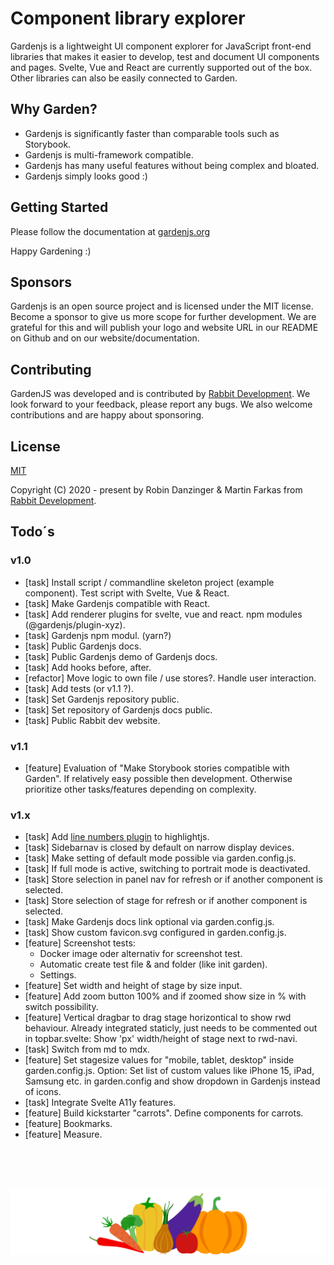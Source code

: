 # Component library explorer

Gardenjs is a lightweight UI component explorer for JavaScript front-end libraries that makes it easier to develop, test and document UI components and pages. Svelte, Vue and React are currently supported out of the box. Other libraries can also be easily connected to Garden.

## Why Garden?

- Gardenjs is significantly faster than comparable tools such as Storybook.
- Gardenjs is multi-framework compatible.
- Gardenjs has many useful features without being complex and bloated.
- Gardenjs simply looks good :)

## Getting Started

Please follow the documentation at [gardenjs.org](https://www.gardenjs.org)

Happy Gardening :)

## Sponsors

Gardenjs is an open source project and is licensed under the MIT license. Become a sponsor to give us more scope for further development. We are grateful for this and will publish your logo and website URL in our README on Github and on our website/documentation.

## Contributing

GardenJS was developed and is contributed by [Rabbit Development](https://www.rabbitdevelopment.de). We look forward to your feedback, please report any bugs. We also welcome contributions and are happy about sponsoring.

## License

[MIT](https://opensource.org/license/mit/)

Copyright (C) 2020 - present by Robin Danzinger & Martin Farkas from [Rabbit Development](https://www.rabbitdevelopment.de).

## Todo´s

### v1.0

- [task] Install script / commandline skeleton project (example component). Test script with Svelte, Vue & React.
- [task] Make Gardenjs compatible with React.
- [task] Add renderer plugins for svelte, vue and react. npm modules (@gardenjs/plugin-xyz).
- [task] Gardenjs npm modul. (yarn?)
- [task] Public Gardenjs docs.
- [task] Public Gardenjs demo of Gardenjs docs.
- [task] Add hooks before, after.
- [refactor] Move logic to own file / use stores?. Handle user interaction.
- [task] Add tests (or v1.1 ?).
- [task] Set Gardenjs repository public.
- [task] Set repository of Gardenjs docs public.
- [task] Public Rabbit dev website.

### v1.1

- [feature] Evaluation of "Make Storybook stories compatible with Garden". If relatively easy possible then development. Otherwise prioritize other tasks/features depending on complexity.

### v1.x

- [task] Add [line numbers plugin](https://github.com/wcoder/highlightjs-line-numbers.js) to highlightjs.
- [task] Sidebarnav is closed by default on narrow display devices.
- [task] Make setting of default mode possible via garden.config.js.
- [task] If full mode is active, switching to portrait mode is deactivated.
- [task] Store selection in panel nav for refresh or if another component is selected.
- [task] Store selection of stage for refresh or if another component is selected.
- [task] Make Gardenjs docs link optional via garden.config.js.
- [task] Show custom favicon.svg configured in garden.config.js.
- [feature] Screenshot tests:
  - Docker image oder alternativ for screenshot test.
  - Automatic create test file & and folder (like init garden).
  - Settings.
- [feature] Set width and height of stage by size input.
- [feature] Add zoom button 100% and if zoomed show size in % with switch possibility.
- [feature] Vertical dragbar to drag stage horizontical to show rwd behaviour. Already integrated staticly, just needs to be commented out in topbar.svelte: Show 'px' width/height of stage next to rwd-navi.
- [task] Switch from md to mdx.
- [feature] Set stagesize values for "mobile, tablet, desktop" inside garden.config.js. Option: Set list of custom values like iPhone 15, iPad, Samsung etc. in garden.config and show dropdown in Gardenjs instead of icons.
- [task] Integrate Svelte A11y features.
- [feature] Build kickstarter "carrots". Define components for carrots.
- [feature] Bookmarks.
- [feature] Measure.

<br><br><br><p align="center"><img src="src/client/assets/icons/logo.svg"></p>
